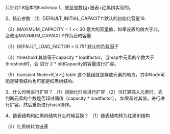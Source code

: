 只针对1.8版本的hashmap
1、底层是数组+链表+红黑树实现的。

2、核心参数
（1）DEFAULT_INITIAL_CAPACITY:默认的初始化容量16.

（2）MAXIMUM_CAPACITY = 1 << 30
最大的容量值，如果设置的值大于此，会使用MAXMUM_CAPACITY作为此时容量

（3）DEFAULT_LOAD_FACTOR = 0.75f
默认的负载因子

（4）threshold
其值等于capacity * loadfactor，当map中元素的个数大于threshold时，会
进行 2 * oldCapacity的容量进行扩容。

（5）transient Node<K,V>[] table
这个数组就是存放元素的地方，其中Node可能是链表结构也可能是红黑树结构。

3、什么时候进行扩容？
（1）初始化时会进行扩容
（2）当打算插入元素时，先判断元素的个数是否超过阈值（capacity * loadfactor），
如果超过其值，进行进行扩容，然后重新进行hash操作。

4、链表结构和红黑树结构什么时候互换？
（1）链表结构转为红黑树结构

（2）红黑树转为链表
